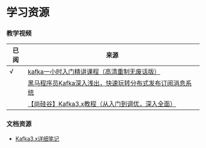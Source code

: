 # 学习资源

### 教学视频

| 已阅  | 来源                                                                            |
|-----|-------------------------------------------------------------------------------|
| √   | [kafka一小时入门精讲课程（高清重制无废话版）](https://www.bilibili.com/video/BV1h94y1Q7Xg)       |
|     | [黑马程序员Kafka深入浅出，快速玩转分布式发布订阅消息系统](https://www.bilibili.com/video/BV1oE41167Am) |
|     | [【尚硅谷】Kafka3.x教程（从入门到调优，深入全面）](https://www.bilibili.com/video/BV1vr4y1677k)   |

### 文档资源

- [Kafka3.x详细笔记](https://blog.csdn.net/su2231595742/article/details/125967780)

